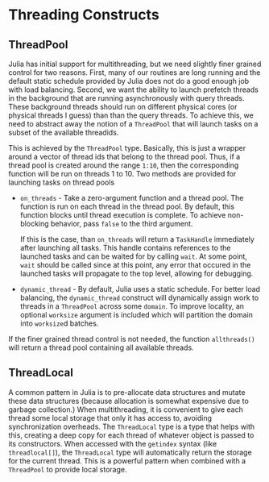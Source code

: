 # Threading Constructs

## ThreadPool

Julia has initial support for multithreading, but we need slightly finer grained control for two reasons.
First, many of our routines are long running and the default static schedule provided by Julia does not do a good enough job with load balancing.
Second, we want the ability to launch prefetch threads in the background that are running asynchronously with query threads.
These background threads should run on different physical cores (or physical threads I guess) than than the query threads.
To achieve this, we need to abstract away the notion of a `ThreadPool` that will launch tasks on a subset of the available threadids.

This is achieved by the `ThreadPool` type.
Basically, this is just a wrapper around a vector of thread ids that belong to the thread pool.
Thus, if a thread pool is created around the range `1:10`, then the corresponding function will be run on threads 1 to 10.
Two methods are provided for launching tasks on thread pools

* `on_threads` - Take a zero-argument function and a thread pool.
    The function is run on each thread in the thread pool.
    By default, this function blocks until thread execution is complete.
    To achieve non-blocking behavior, pass `false` to the third argument.

    If this is the case, than `on_threads` will return a `TaskHandle` immediately after launching all tasks.
    This handle contains references to the launched tasks and can be waited for by calling `wait`.
    At some point, `wait` should be called since at this point, any error that occured in the launched tasks will propagate to the top level, allowing for debugging.

* `dynamic_thread` - By default, Julia uses a static schedule.
    For better load balancing, the `dynamic_thread` construct will dynamically assign work to threads in a `ThreadPool` across some `domain`.
    To improve locality, an optional `worksize` argument is included which will partition the domain into `worksize`d batches.

If the finer grained thread control is not needed, the function `allthreads()` will return a thread pool containing all available threads.

## ThreadLocal

A common pattern in Julia is to pre-allocate data structures and mutate these data structures (because allocation is somewhat expensive due to garbage collection.)
When multithreading, it is convenient to give each thread some local storage that only it has access to, avoiding synchronization overheads.
The `ThreadLocal` type is a type that helps with this, creating a deep copy for each thread of whatever object is passed to its constructors.
When accessed with the `getindex` syntax (like `threadlocal[]`), the `ThreadLocal` type will automatically return the storage for the current thread.
This is a powerful pattern when combined with a `ThreadPool` to provide local storage.

